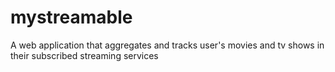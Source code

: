 # mystreamable
A web application that aggregates and tracks user's movies and tv shows in their subscribed streaming services
